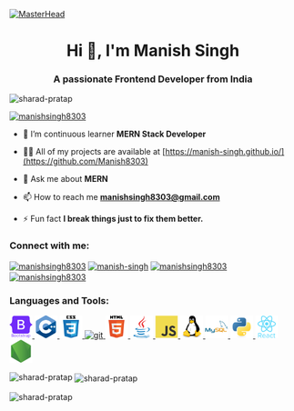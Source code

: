 [![MasterHead](https://miro.medium.com/v2/resize:fit:2000/1*-ntL3Dsvc-dJ5cLGRtSuEw.gif)](https://Sharad-Pratap.io)
<h1 align="center">Hi 👋, I'm Manish Singh</h1>
<h3 align="center">A passionate Frontend Developer from India</h3>

 
<p align="left"> <img src="https://komarev.com/ghpvc/?username=sharad-pratap&label=Profile%20views&color=0e75b6&style=flat" alt="sharad-pratap" /> </p>

<p align="left"> <a href="https://x.com/manishsingh8303" target="blank"><img src="https://img.shields.io/twitter/follow/manishsingh8303?logo=twitter&style=for-the-badge" alt="manishsingh8303" /></a> </p>

- 🌱 I’m continuous learner **MERN Stack Developer**

- 👨‍💻 All of my projects are available at [https://manish-singh.github.io/](https://github.com/Manish8303)

- 💬 Ask me about **MERN**

- 📫 How to reach me **manishsingh8303@gmail.com**

- ⚡ Fun fact **I break things just to fix them better.**

<h3 align="left">Connect with me:</h3>
<p align="left">
<a href="https://x.com/manishsingh8303" target="blank"><img align="center" src="https://raw.githubusercontent.com/rahuldkjain/github-profile-readme-generator/master/src/images/icons/Social/twitter.svg" alt="manishsingh8303" height="30" width="40" /></a>
<a href="https://www.linkedin.com/in/manish-singh-106379313/" target="blank"><img align="center" src="https://raw.githubusercontent.com/rahuldkjain/github-profile-readme-generator/master/src/images/icons/Social/linked-in-alt.svg" alt="manish-singh" height="30" width="40" /></a>
<a href="https://www.instagram.com/manishsingh8303/" target="blank"><img align="center" src="https://raw.githubusercontent.com/rahuldkjain/github-profile-readme-generator/master/src/images/icons/Social/instagram.svg" alt="manishsingh8303" height="30" width="40" /></a>
<a href="https://leetcode.com/u/manishsingh8303/" target="blank"><img align="center" src="https://raw.githubusercontent.com/rahuldkjain/github-profile-readme-generator/master/src/images/icons/Social/leet-code.svg" alt="manishsingh8303" height="30" width="40" /></a>
</p>

<h3 align="left">Languages and Tools:</h3>
<p align="left"> 
  <a href="https://getbootstrap.com" target="_blank" rel="noreferrer">
  <img src="https://raw.githubusercontent.com/devicons/devicon/master/icons/bootstrap/bootstrap-plain-wordmark.svg" alt="bootstrap" width="40" height="40"/>
</a>

  <a href="https://www.w3schools.com/cpp/" target="_blank" rel="noreferrer"> 
    <img src="https://raw.githubusercontent.com/devicons/devicon/master/icons/cplusplus/cplusplus-original.svg" alt="cplusplus" width="40" height="40"/> 
  </a> 
  <a href="https://www.w3schools.com/css/" target="_blank" rel="noreferrer"> 
    <img src="https://raw.githubusercontent.com/devicons/devicon/master/icons/css3/css3-original-wordmark.svg" alt="css3" width="40" height="40"/> 
  </a> 
  <a href="https://git-scm.com/" target="_blank" rel="noreferrer"> 
    <img src="https://www.vectorlogo.zone/logos/git-scm/git-scm-icon.svg" alt="git" width="40" height="40"/> 
  </a> 
  <a href="https://www.w3.org/html/" target="_blank" rel="noreferrer"> 
    <img src="https://raw.githubusercontent.com/devicons/devicon/master/icons/html5/html5-original-wordmark.svg" alt="html5" width="40" height="40"/> 
  </a> 
  <a href="https://www.java.com" target="_blank" rel="noreferrer"> 
    <img src="https://raw.githubusercontent.com/devicons/devicon/master/icons/java/java-original.svg" alt="java" width="40" height="40"/> 
  </a> 
  <a href="https://developer.mozilla.org/en-US/docs/Web/JavaScript" target="_blank" rel="noreferrer"> 
    <img src="https://raw.githubusercontent.com/devicons/devicon/master/icons/javascript/javascript-original.svg" alt="javascript" width="40" height="40"/> 
  </a> 
  <a href="https://www.linux.org/" target="_blank" rel="noreferrer"> 
    <img src="https://raw.githubusercontent.com/devicons/devicon/master/icons/linux/linux-original.svg" alt="linux" width="40" height="40"/> 
  </a> 
  <a href="https://www.mysql.com/" target="_blank" rel="noreferrer"> 
    <img src="https://raw.githubusercontent.com/devicons/devicon/master/icons/mysql/mysql-original-wordmark.svg" alt="mysql" width="40" height="40"/> 
  </a> 
  <a href="https://www.python.org" target="_blank" rel="noreferrer"> 
    <img src="https://raw.githubusercontent.com/devicons/devicon/master/icons/python/python-original.svg" alt="python" width="40" height="40"/> 
  </a> 
  <a href="https://reactjs.org/" target="_blank" rel="noreferrer"> 
    <img src="https://raw.githubusercontent.com/devicons/devicon/master/icons/react/react-original-wordmark.svg" alt="react" width="40" height="40"/> 
  </a> 
  <a href="https://nodejs.org/" target="_blank" rel="noreferrer"> 
    <img src="https://raw.githubusercontent.com/devicons/devicon/master/icons/nodejs/nodejs-original.svg" alt="nodejs" width="40" height="40"/> 
  </a> 
</p>


<p><img align="left" src="https://github-readme-stats.vercel.app/api/top-langs?username=sharad-pratap&show_icons=true&locale=en&layout=compact" alt="sharad-pratap" /></p>

<p>&nbsp;<img align="center" src="https://github-readme-stats.vercel.app/api?username=sharad-pratap&show_icons=true&locale=en" alt="sharad-pratap" /></p>

<p><img align="center" src="https://github-readme-streak-stats.herokuapp.com/?user=sharad-pratap&" alt="sharad-pratap" /></p>
 
